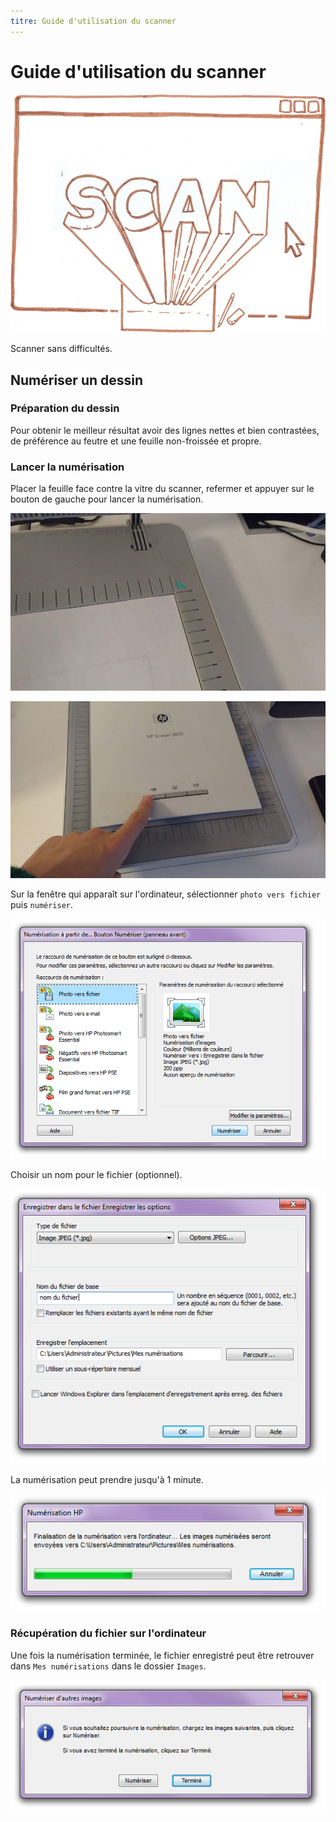 ```yaml
---
titre: Guide d'utilisation du scanner
---
```


# Guide d'utilisation du scanner


![image titre](images/scanner/dessin.jpg)

Scanner sans difficultés.


## Numériser un dessin

### Préparation du dessin

Pour  obtenir le meilleur résultat avoir des lignes nettes et bien  contrastées, de préférence au feutre et une feuille non-froissée et  propre.

### Lancer la numérisation

Placer la feuille face contre la vitre du scanner, refermer et appuyer sur le bouton de gauche pour lancer la numérisation.

![photo calage papier contre vitre](images/scanner/calage-feuille.jpg)

![image titre](images/scanner/bouton.jpg)


Sur la fenêtre qui apparaît sur l'ordinateur, sélectionner `photo vers fichier` puis `numériser`.

![fenêtre photo vers fichier](images/scanner/vers-fichier.png)



Choisir un nom pour le fichier (optionnel).

![fenêtre nommer fichier](images/scanner/nom-fichier.png)



La numérisation peut prendre jusqu'à 1 minute.

![fenêtre de chargement](images/scanner/progression.png)



### Récupération du fichier sur l'ordinateur

Une fois la numérisation terminée, le fichier enregistré peut être retrouver dans `Mes numérisations` dans le dossier `Images`.

![fenêtre terminé](images/scanner/termine.png)

